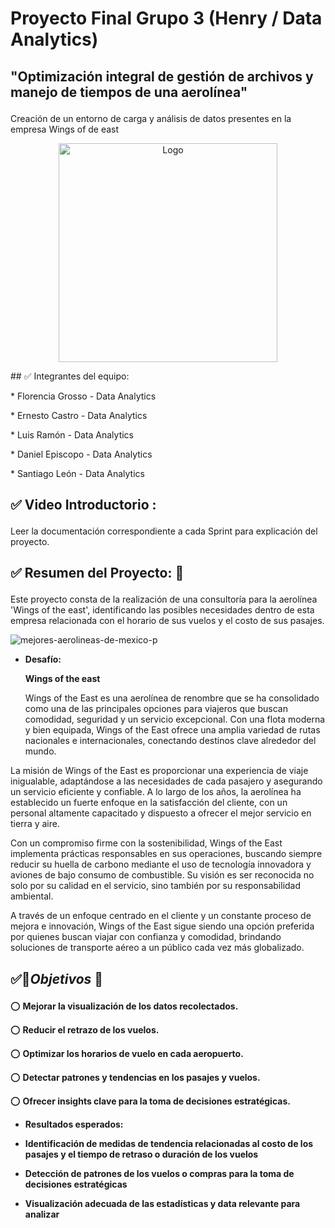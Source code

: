 # Proyecto Final Grupo 3 (Henry / Data Analytics) </p>
  
## "Optimización integral de gestión de archivos y manejo de tiempos de una aerolínea" </p>
Creación de un entorno de carga y análisis de datos presentes en la empresa Wings of de east </p>

<p align="center">
  <img src="https://github.com/user-attachments/assets/0c5a6151-e97c-4a78-8a08-608e4f1cf9d3" alt="Logo" width="350" height="350">
</p>
## ✅ Integrantes del equipo: </p>
* Florencia Grosso - Data Analytics  </p>
* Ernesto Castro - Data Analytics  </p>
* Luis Ramón - Data Analytics  </p>
* Daniel Episcopo - Data Analytics  </p>
* Santiago León - Data Analytics  </p>


## ✅ Video Introductorio : </p>

Leer la documentación correspondiente a cada Sprint para explicación del proyecto. </p>
##  ✅  Resumen del Proyecto: 🔨 </p>
Este proyecto consta de la realización de una consultoría para la aerolínea 'Wings of the east', identificando las posibles necesidades dentro de esta empresa relacionada con el horario de sus vuelos y el costo de sus pasajes. </p>
![mejores-aerolineas-de-mexico-p](https://github.com/user-attachments/assets/e0b738ec-c5cc-4d88-99bc-8306269a6507)

* **Desafío:** </p>
**Wings of the east** </p>
Wings of the East es una aerolínea de renombre que se ha consolidado como una de las principales opciones para viajeros que buscan comodidad, seguridad y un servicio excepcional. Con una flota moderna y bien equipada, Wings of the East ofrece una amplia variedad de rutas nacionales e internacionales, conectando destinos clave alrededor del mundo. </p>

La misión de Wings of the East es proporcionar una experiencia de viaje inigualable, adaptándose a las necesidades de cada pasajero y asegurando un servicio eficiente y confiable. A lo largo de los años, la aerolínea ha establecido un fuerte enfoque en la satisfacción del cliente, con un personal altamente capacitado y dispuesto a ofrecer el mejor servicio en tierra y aire. </p>

Con un compromiso firme con la sostenibilidad, Wings of the East implementa prácticas responsables en sus operaciones, buscando siempre reducir su huella de carbono mediante el uso de tecnología innovadora y aviones de bajo consumo de combustible. Su visión es ser reconocida no solo por su calidad en el servicio, sino también por su responsabilidad ambiental. </p>

A través de un enfoque centrado en el cliente y un constante proceso de mejora e innovación, Wings of the East sigue siendo una opción preferida por quienes buscan viajar con confianza y comodidad, brindando soluciones de transporte aéreo a un público cada vez más globalizado. </p>
##  ✅🎯*Objetivos* 🎯 </p>

⭕ **Mejorar la visualización de los datos recolectados.** </p>
⭕ **Reducir el retrazo de los vuelos.** </p>
⭕ **Optimizar los horarios de vuelo en cada aeropuerto.** </p>
⭕ **Detectar patrones y tendencias en los pasajes y vuelos.** </p>
⭕ **Ofrecer insights clave para la toma de decisiones estratégicas.** </p>
  

* **Resultados esperados:** </p>
* **Identificación de medidas de tendencia relacionadas al costo de los pasajes y el tiempo de retraso o duración de los vuelos** </p>
* **Detección de patrones de los vuelos o compras para la toma de decisiones estratégicas** </p>
* **Visualización adecuada de las estadísticas y data relevante para analizar** </p>
